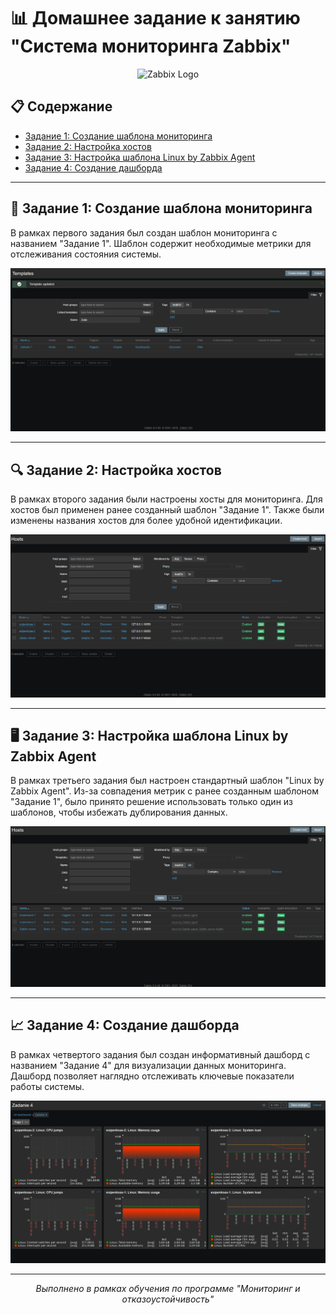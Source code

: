 
# 📊 Домашнее задание к занятию "Система мониторинга Zabbix"

<div align="center">
  <img src="https://assets.zabbix.com/img/logo/zabbix_logo_500x131.png" width="300" alt="Zabbix Logo">
</div>

## 📋 Содержание
- [Задание 1: Создание шаблона мониторинга](#задание-1-создание-шаблона-мониторинга)
- [Задание 2: Настройка хостов](#задание-2-настройка-хостов)
- [Задание 3: Настройка шаблона Linux by Zabbix Agent](#задание-3-настройка-шаблона-linux-by-zabbix-agent)
- [Задание 4: Создание дашборда](#задание-4-создание-дашборда)

---

## 🚀 Задание 1: Создание шаблона мониторинга

В рамках первого задания был создан шаблон мониторинга с названием "Задание 1". Шаблон содержит необходимые метрики для отслеживания состояния системы.

<div align="center">

![Шаблон мониторинга "Задание 1"](zadanie1.png)

</div>

---

## 🔍 Задание 2: Настройка хостов

В рамках второго задания были настроены хосты для мониторинга. Для хостов был применен ранее созданный шаблон "Задание 1". Также были изменены названия хостов для более удобной идентификации.

<div align="center">

![Настройка хостов](zadanie2.png)

</div>

---

## 🖥️ Задание 3: Настройка шаблона Linux by Zabbix Agent

В рамках третьего задания был настроен стандартный шаблон "Linux by Zabbix Agent". Из-за совпадения метрик с ранее созданным шаблоном "Задание 1", было принято решение использовать только один из шаблонов, чтобы избежать дублирования данных.

<div align="center">

![Настройка шаблона Linux by Zabbix Agent](zadanie3.png)

</div>

---

## 📈 Задание 4: Создание дашборда

В рамках четвертого задания был создан информативный дашборд с названием "Задание 4" для визуализации данных мониторинга. Дашборд позволяет наглядно отслеживать ключевые показатели работы системы.

<div align="center">

![Дашборд "Задание 4"](zadanie4.png)

</div>

---

<div align="center">
  <p><i>Выполнено в рамках обучения по программе "Мониторинг и отказоустойчивость"</i></p>
</div>